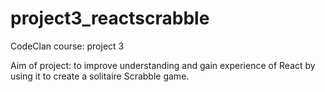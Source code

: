 # project3_reactscrabble

CodeClan course: project 3

Aim of project: to improve understanding and gain experience of React by using it to create a solitaire Scrabble game.
